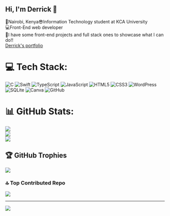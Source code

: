 ## Hi, I'm Derrick 🌟

📍Nairobi, Kenya😎Information Technology student at KCA University<br/>
💻Front-End web developer<br/>
💎I have some front-end projects and full stack ones to showcase what I can do!! <br/>
[Derrick's portfolio](https://portfolio-ivory-tau-48.vercel.app/)



# 💻 Tech Stack:
![C](https://img.shields.io/badge/c-%2300599C.svg?style=flat-square&logo=c&logoColor=white) ![Swift](https://img.shields.io/badge/swift-F54A2A?style=flat-square&logo=swift&logoColor=white) ![TypeScript](https://img.shields.io/badge/typescript-%23007ACC.svg?style=flat-square&logo=typescript&logoColor=white) ![JavaScript](https://img.shields.io/badge/javascript-%23323330.svg?style=flat-square&logo=javascript&logoColor=%23F7DF1E) ![HTML5](https://img.shields.io/badge/html5-%23E34F26.svg?style=flat-square&logo=html5&logoColor=white) ![CSS3](https://img.shields.io/badge/css3-%231572B6.svg?style=flat-square&logo=css3&logoColor=white) ![WordPress](https://img.shields.io/badge/WordPress-%23117AC9.svg?style=flat-square&logo=WordPress&logoColor=white) ![SQLite](https://img.shields.io/badge/sqlite-%2307405e.svg?style=flat-square&logo=sqlite&logoColor=white) ![Canva](https://img.shields.io/badge/Canva-%2300C4CC.svg?style=flat-square&logo=Canva&logoColor=white) ![GitHub](https://img.shields.io/badge/github-%23121011.svg?style=flat-square&logo=github&logoColor=white)
# 📊 GitHub Stats:
![](https://github-readme-stats.vercel.app/api?username=Dtorredo&theme=merko&hide_border=false&include_all_commits=false&count_private=false)<br/>
![](https://nirzak-streak-stats.vercel.app/?user=Dtorredo&theme=merko&hide_border=false)<br/>
![](https://github-readme-stats.vercel.app/api/top-langs/?username=Dtorredo&theme=merko&hide_border=false&include_all_commits=false&count_private=false&layout=compact)

## 🏆 GitHub Trophies
![](https://github-profile-trophy.vercel.app/?username=Dtorredo&theme=transparent&no-frame=false&no-bg=true&margin-w=4)

### 🔝 Top Contributed Repo
![](https://github-contributor-stats.vercel.app/api?username=Dtorredo&limit=5&theme=dark&combine_all_yearly_contributions=true)

---
[![](https://visitcount.itsvg.in/api?id=Dtorredo&icon=0&color=11)](https://visitcount.itsvg.in)

<!-- Proudly created with GPRM ( https://gprm.itsvg.in ) -->
